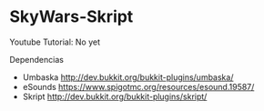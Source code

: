 # SkyWars-Skript





Youtube Tutorial:
No yet



Dependencias
- Umbaska  http://dev.bukkit.org/bukkit-plugins/umbaska/ 
- eSounds  https://www.spigotmc.org/resources/esound.19587/
- Skript  http://dev.bukkit.org/bukkit-plugins/skript/
